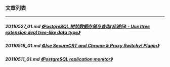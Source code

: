 ### 文章列表  
----  
##### 20110527_01.md   [《PostgreSQL 树状数据存储与查询(非递归) - Use ltree extension deal tree-like data type》](20110527_01.md)  
##### 20110518_01.md   [《Use SecureCRT and Chrome & Proxy Switchy! Plugin》](20110518_01.md)  
##### 20110511_01.md   [《PostgreSQL replication monitor》](20110511_01.md)  
